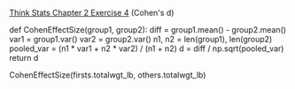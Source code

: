 [Think Stats Chapter 2 Exercise 4](http://greenteapress.com/thinkstats2/html/thinkstats2003.html#toc24) (Cohen's d)


def CohenEffectSize(group1, group2):
       diff = group1.mean() - group2.mean()
       var1 = group1.var()
       var2 = group2.var()
       n1, n2 = len(group1), len(group2)
       pooled_var = (n1 * var1 + n2 * var2) / (n1 + n2)
       d = diff / np.sqrt(pooled_var)
       return d

CohenEffectSize(firsts.totalwgt_lb, others.totalwgt_lb)
